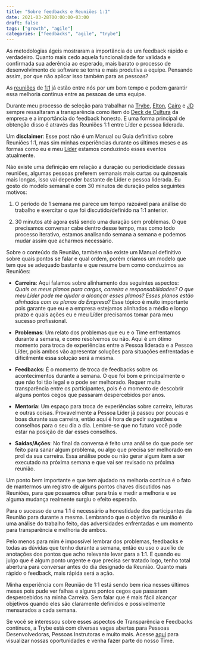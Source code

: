 ```yaml
---
title: "Sobre feedbacks e Reuniões 1:1"
date: 2021-03-28T00:00:00-03:00
draft: false
tags: ["growth", "agile"]
categories: ["feedbacks", "agile", "trybe"]
---
```


As metodologias ágeis mostraram a importância de um feedback rápido e verdadeiro. Quanto mais cedo aquela funcionalidade for validada e confirmada sua aderência ao esperado, mais barato o processo de desenvolvimento de software se torna e mais produtiva a equipe.
Pensando assim, por que não aplicar isso também para as pessoas?

As [reuniões](https://www.small-improvements.com/resources/1-on-1-meetings/) de [1:1](https://wavelength.asana.com/workstyle-what-is-a-1-1/) já estão entre nós por um bom tempo e podem garantir essa melhoria contínua entre as pessoas de uma equipe.

Durante meu processo de seleção para trabalhar na [Trybe](https://betrybe.com), [Elton](https://www.twitter.com/eminetto), [Cairo](https://www.twitter.com/caironoleto) e [JD](https://www.twitter.com/jdanielnd) sempre ressaltaram a transparência como item do [Deck de Cultura](https://www2.slideshare.net/MatheusGoyas/trybe-deck-de-cultura-v3) da empresa e a importância do feedback honesto. E uma forma principal de obtenção disso é através das Reuniões 1:1 entre Líder e pessoa liderada.

Um **disclaimer**: Esse post não é um Manual ou Guia definitivo sobre Reuniões 1:1, mas sim minhas experiências durante os últimos meses e as formas como eu e meu [Líder](https://www.twitter.com/eminetto) estamos conduzindo esses eventos atualmente.

Não existe uma definição em relação a duração ou periodicidade dessas reuniões, algumas pessoas preferem semanais mais curtas ou quinzenais mais longas, isso vai depender  bastante de Líder e pessoa liderada. Eu gosto do modelo semanal e com 30 minutos de duração pelos seguintes motivos:
1. O período de 1 semana me parece um tempo razoável para análise do trabalho e exercitar o que foi discutido/definido na 1:1 anterior.

1. 30 minutos até agora está sendo uma duração sem problemas. O que precisamos conversar cabe dentro desse tempo, mas como todo processo iterativo, estamos analisando semana a semana e podemos mudar assim que acharmos necessário.


Sobre o conteúdo da Reunião, também não existe um Manual definitivo sobre quais pontos se falar e qual ordem, porém criamos um modelo que tem que se adequado bastante e que resume bem como conduzimos as Reuniões:

* **Carreira**: Aqui falamos sobre alinhamento dos seguintes aspectos: *Quais os meus planos para cargos, carreira e responsabilidades?* *O que meu Líder pode me ajudar a alcançar esses planos?* *Esses planos estão alinhados com os planos da Empresa?* Esse tópico é muito importante pois garante que eu e a empresa estejamos alinhados a médio e longo prazo e quais ações eu e meu Líder precisamos tomar para meu sucesso profissional.

* **Problemas**: Um relato dos problemas que eu e o Time enfrentamos durante a semana, e como resolvemos ou não. Aqui é um ótimo momento para troca de experiências entre a Pessoa liderada e a Pessoa Líder, pois ambos vão apresentar soluções para situações enfrentadas e dificilmente essa solução será a mesma.
* **Feedbacks**: É o momento de troca de feedbacks sobre os acontecimentos durante a semana. O que foi bom e principalmente o que não foi tão legal e o pode ser melhorado. Requer muita transparência entre os participantes, pois é o momento de descobrir alguns pontos cegos que passaram despercebidos por anos.
* **Mentoria**: Um espaço para troca de experiências sobre carreira, leituras e outras coisas. Provavelmente a Pessoa Líder já passou por poucas e boas durante sua carreira, então aqui é hora de pedir sugestões e conselhos para o seu dia a dia. Lembre-se que no futuro você pode estar na posição de dar esses conselhos.
* **Saídas/Ações**: No final da conversa é feito uma análise do que pode ser feito para sanar algum problema, ou algo que precisa ser melhorado em prol da sua carreira. Essa análise pode ou não gerar algum item a ser executado na próxima semana e que vai ser revisado na próxima reunião.

Um ponto bem importante e que tem ajudado na melhoria contínua é o fato de mantermos um registro de alguns pontos chaves discutidos nas Reuniões, para que possamos olhar para trás e medir a melhoria e se alguma mudança realmente surgiu o efeito esperado.

Para o sucesso de uma 1:1 é necessário a  honestidade dos participantes da Reunião para durante a mesma. Lembrando que o objetivo da reunião é uma análise do trabalho feito, das adversidades enfrentadas e um momento para transparência e melhoria de ambos.

Pelo menos para mim é impossível lembrar dos problemas, feedbacks e todas as dúvidas que tenho durante a semana, então eu uso o auxílio de anotações dos pontos que acho relevante levar para a 1:1. E quando eu julgo que é algum ponto urgente e que precisa ser tratado logo, tenho total abertura para conversar antes do dia designado da Reunião. Quanto mais rápido o feedback, mais rápida será a ação.

Minha experiência com Reunião de 1:1 está sendo bem rica nesses últimos meses pois pude ver falhas e alguns pontos cegos que passaram despercebidos na minha Carreira. Sem falar que é mais fácil alcançar objetivos quando eles são claramente definidos e possivelmente mensurados a cada semana.

Se você se interessou sobre esses aspectos de Transparência e Feedbacks contínuos, a Trybe está com diversas vagas abertas para Pessoas Desenvolvedoras, Pessoas Instrutoras e muito mais. Acesse [aqui](https://trybe.gupy.io/) para visualizar nossas oportunidades e venha fazer parte do nosso Time.
